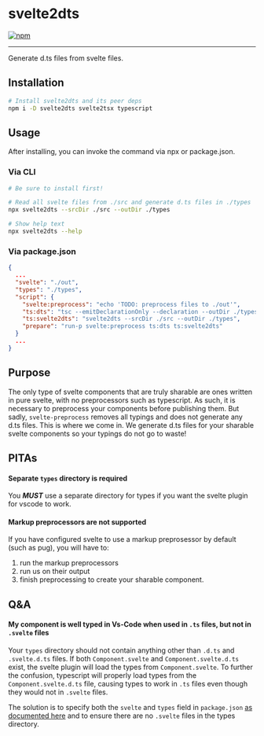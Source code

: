 # svelte2dts
[![npm](https://img.shields.io/badge/npm-svelte2dts-red)](https://www.npmjs.com/package/svelte2dts)

----
Generate d.ts files from svelte files.
## Installation
```sh
# Install svelte2dts and its peer deps
npm i -D svelte2dts svelte2tsx typescript
```
## Usage
After installing, you can invoke the command via npx or package.json.
### Via CLI
```sh
# Be sure to install first!

# Read all svelte files from ./src and generate d.ts files in ./types
npx svelte2dts --srcDir ./src --outDir ./types

# Show help text
npx svelte2dts --help
```

### Via package.json
```json
{
  ...
  "svelte": "./out",
  "types": "./types",
  "script": {
    "svelte:preprocess": "echo 'TODO: preprocess files to ./out'",
    "ts:dts": "tsc --emitDeclarationOnly --declaration --outDir ./types",
    "ts:svelte2dts": "svelte2dts --srcDir ./src --outDir ./types",
    "prepare": "run-p svelte:preprocess ts:dts ts:svelte2dts"
  }
  ...
}
```
## Purpose
The only type of svelte components that are truly sharable are
ones written in pure svelte, with no preprocessors such as typescript.
As such, it is necessary to preprocess your components before publishing them. But sadly, `svelte-preprocess` removes all typings and does not generate any d.ts files. This is where we come in. We generate d.ts files for your sharable svelte components so your typings do not go to waste!

## PITAs
#### Separate `types` directory is required
You ***MUST*** use a separate directory for types
if you want the svelte plugin for vscode to work.

#### Markup preprocessors are not supported
If you have configured svelte to use a markup preprosessor by default (such as pug), you will
have to:

1) run the markup preprocessors
2) run us on their output
3) finish preprocessing to create your sharable component.

## Q&A
#### My component is well typed in Vs-Code when used in `.ts` files, but not in `.svelte` files
Your `types` directory should not contain anything other than `.d.ts` and `.svelte.d.ts` files. If both `Component.svelte` and `Component.svelte.d.ts` exist, the svelte plugin will load the types from `Component.svelte`. To further the confusion, typescript will properly load types from the `Component.svelte.d.ts` file, causing types to work in `.ts` files even though they would not in `.svelte` files.

The solution is to specify both
the `svelte` and `types` field in `package.json` [as documented here](#via-packagejson) and to ensure there are no `.svelte` files in the types directory.
